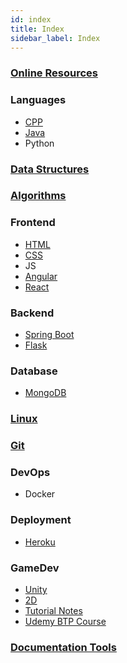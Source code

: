 ```yaml
---
id: index
title: Index
sidebar_label: Index
---
```


### [Online Resources](resources/resources)

### Languages

- [CPP](languages/c++/c++)
- [Java](languages/java/java)
- Python

### [Data Structures](ds/ds)

### [Algorithms](algorithms/algorithms)

### Frontend

- [HTML](frontend/html/html)
- [CSS](frontend/css/css)
- JS
- [Angular](frontend/angular/angular)
- [React](frontend/react/react)

### Backend

- [Spring Boot](backend/springboot/springboot)
- [Flask](backend/flask/flask)

### Database

- [MongoDB](db/mongo/mongo)

### [Linux](linux/linux)

### [Git](git/git)

### DevOps

- Docker

### Deployment

- [Heroku](deployment/heroku)

### GameDev

- [Unity](gamedev/unity/unity)
- [2D](gamedev/unity/unity-2d)
- [Tutorial Notes](gamedev/unity/unity-tutorial-notes)
- [Udemy BTP Course](gamedev/unity/unity-udemy-btp-course)

### [Documentation Tools](documentation/documentation)